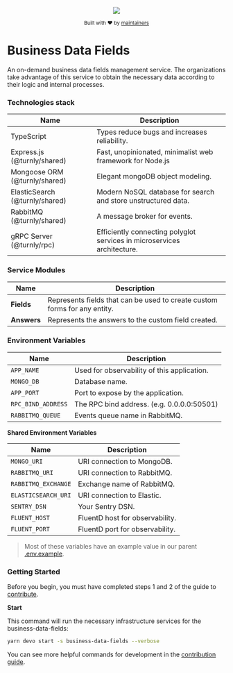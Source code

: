 <div align="center">
  <p align="center">
      <a href="https://turnly.app" target="_blank" rel="noopener">
          <img src="https://raw.githubusercontent.com/turnly/turnly/develop/docs/assets/github-header.png" />
      </a>
  </p>

  <p>
    <sub>
      Built with ❤︎ by
      <a href="/OWNERS.md">
        maintainers
      </a>
    </sub>
  </p>
</div>

# Business Data Fields

An on-demand business data fields management service. The organizations take advantage of this service
to obtain the necessary data according to their logic and internal processes.

### Technologies stack

| Name                                | Description                                                                   |
| ----------------------------------- | ----------------------------------------------------------------------------- |
| TypeScript                          | Types reduce bugs and increases reliability.                                  |
| Express.js    (@turnly/shared)      | Fast, unopinionated, minimalist web framework for Node.js                     |
| Mongoose ORM  (@turnly/shared)      | Elegant mongoDB object modeling.                                              |
| ElasticSearch (@turnly/shared)      | Modern NoSQL database for search and store unstructured data.                 |
| RabbitMQ      (@turnly/shared)      | A message broker for events.                                                  |
| gRPC Server   (@turnly/rpc)         | Efficiently connecting polyglot services in microservices architecture.       |

### Service Modules

| Name               | Description                                                                   |
| ------------------ | ----------------------------------------------------------------------------- |
| **Fields**         | Represents fields that can be used to create custom forms for any entity.     |
| **Answers**        | Represents the answers to the custom field created.                           |

### Environment Variables

| Name                     | Description                                  |
| ------------------------ | -------------------------------------------- |
| `APP_NAME`               | Used for observability of this application.  |
| `MONGO_DB`               | Database name.                               |
| `APP_PORT`              | Port to expose by the application.           |
| `RPC_BIND_ADDRESS`       | The RPC bind address. (e.g. 0.0.0.0:50501)   |
| `RABBITMQ_QUEUE`         | Events queue name in RabbitMQ.               |

**Shared Environment Variables**

| Name                     | Description                                  |
| ------------------------ | -------------------------------------------- |
| `MONGO_URI`              | URI connection to MongoDB.                   |
| `RABBITMQ_URI`           | URI connection to RabbitMQ.                  |
| `RABBITMQ_EXCHANGE`      | Exchange name of RabbitMQ.                   |
| `ELASTICSEARCH_URI`      | URI connection to Elastic.                   |
| `SENTRY_DSN`             | Your Sentry DSN.                             |
| `FLUENT_HOST`            | FluentD host for observability.              |
| `FLUENT_PORT`            | FluentD port for observability.              |

> Most of these variables have an example value in our parent [.env.example](/.env.example).

### Getting Started

Before you begin, you must have completed steps 1 and 2 of the guide to [contribute](/CONTRIBUTING.md).

**Start**

This command will run the necessary infrastructure services for the business-data-fields:

```sh
yarn devo start -s business-data-fields --verbose
```

You can see more helpful commands for development in the [contribution guide](/CONTRIBUTING.md).
